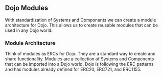 ## Dojo Modules

With standardization of Systems and Components we can create a module architecture for Dojo. This allows us to create reusable modules that can be used in any Dojo world.

### Module Architecture

Think of modules as ERCs for Dojo. They are a standard way to create and share functionality. Modules are a collection of Systems and Components that can be imported into a Dojo world. Dojo is following the ERC patterns and has modules already defined for ERC20, ERC721, and ERC1155.
